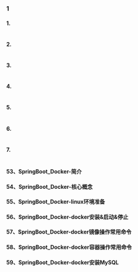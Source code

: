 ### 1

#### 1.

```xml


```

#### 2.

```java

```

#### 3.

```java

```

#### 4.

```java

```

#### 5.

```java

```

#### 6.

```java

```

#### 7.

```java

```

#### 53、SpringBoot_Docker-简介
#### 54、SpringBoot_Docker-核心概念
#### 55、SpringBoot_Docker-linux环境准备
#### 56、SpringBoot_Docker-docker安装&启动&停止
#### 57、SpringBoot_Docker-docker镜像操作常用命令
#### 58、SpringBoot_Docker-docker容器操作常用命令
#### 59、SpringBoot_Docker-docker安装MySQL